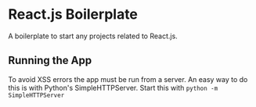 React.js Boilerplate
=======================

A boilerplate to start any projects related to React.js.

Running the App
----------------
To avoid XSS errors the app must be run from a server. An easy way to do this is with Python's SimpleHTTPServer. Start this with `python -m SimpleHTTPServer`